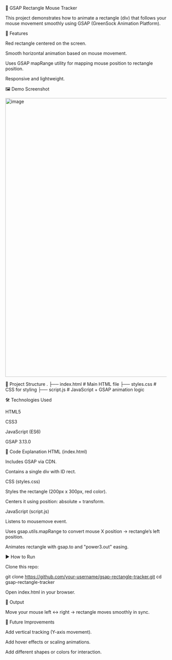 🎯 GSAP Rectangle Mouse Tracker

This project demonstrates how to animate a rectangle (div) that follows your mouse movement smoothly using GSAP (GreenSock Animation Platform).

🚀 Features

Red rectangle centered on the screen.

Smooth horizontal animation based on mouse movement.

Uses GSAP mapRange utility for mapping mouse position to rectangle position.

Responsive and lightweight.

🖼️ Demo Screenshot

<img width="1918" height="867" alt="image" src="https://github.com/user-attachments/assets/1931f345-71eb-4e87-b1f5-0a6dc5c4bc68" />


📂 Project Structure
.
├── index.html      # Main HTML file
├── styles.css      # CSS for styling
├── script.js       # JavaScript + GSAP animation logic

🛠️ Technologies Used

HTML5

CSS3

JavaScript (ES6)

GSAP 3.13.0

📜 Code Explanation
HTML (index.html)

Includes GSAP via CDN.

Contains a single div with ID rect.

CSS (styles.css)

Styles the rectangle (200px x 300px, red color).

Centers it using position: absolute + transform.

JavaScript (script.js)

Listens to mousemove event.

Uses gsap.utils.mapRange to convert mouse X position → rectangle’s left position.

Animates rectangle with gsap.to and "power3.out" easing.

▶️ How to Run

Clone this repo:

git clone https://github.com/your-username/gsap-rectangle-tracker.git
cd gsap-rectangle-tracker


Open index.html in your browser.

🎯 Output

Move your mouse left ↔ right → rectangle moves smoothly in sync.

📌 Future Improvements

Add vertical tracking (Y-axis movement).

Add hover effects or scaling animations.

Add different shapes or colors for interaction.
